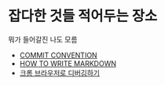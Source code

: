 # 잡다한 것들 적어두는 장소

뭐가 들어갈진 나도 모름

- [COMMIT CONVENTION](./commitConevention.md)
- [HOW TO WRITE MARKDOWN](./)
- [크롬 브라우저로 디버깅하기](https://subicura.com/2018/02/14/javascript-debugging.html)